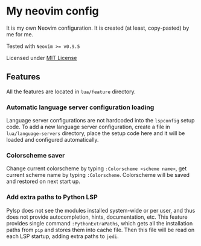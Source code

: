 # My neovim config

It is my own Neovim configuration. It is created (at least, copy-pasted) by
me for me.

Tested with `Neovim >= v0.9.5`

Licensed under [MIT License](./LICENSE)

## Features

All the features are located in `lua/feature` directory.

### Automatic language server configuration loading

Language server configurations are not hardcoded into the `lspconfig` setup
code. To add a new language server configuration, create a file in
`lua/language-servers` directory, place the setup code here and it will be
loaded and configured automatically.

### Colorscheme saver

Change current colorscheme by typing `:Colorscheme <scheme name>`, get current
scheme name by typing `:Colorscheme`. Colorscheme will be saved and restored on
next start up.

### Add extra paths to Python LSP

Pylsp does not see the modules installed system-wide or per user, and thus
does not provide autocompletion, hints, documentation, etc. This feature
provides single command `:PythonExtraPaths`, which gets all the installation
paths from `pip` and stores them into cache file. Then this file will be read
on each LSP startup, adding extra paths to `jedi`.
